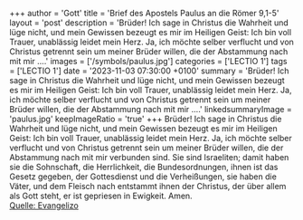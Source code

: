 +++
author = 'Gott'
title = 'Brief des Apostels Paulus an die Römer 9,1-5'
layout = 'post'
description = 'Brüder! Ich sage in Christus die Wahrheit und lüge nicht, und mein Gewissen bezeugt es mir im Heiligen Geist: Ich bin voll Trauer, unablässig leidet mein Herz. Ja, ich möchte selber verflucht und von Christus getrennt sein um meiner Brüder willen, die der Abstammung nach mit mir ....'
images = ['/symbols/paulus.jpg']
categories = ['LECTIO 1']
tags = ['LECTIO 1']
date = '2023-11-03 07:30:00 +0100'
summary = 'Brüder! Ich sage in Christus die Wahrheit und lüge nicht, und mein Gewissen bezeugt es mir im Heiligen Geist: Ich bin voll Trauer, unablässig leidet mein Herz. Ja, ich möchte selber verflucht und von Christus getrennt sein um meiner Brüder willen, die der Abstammung nach mit mir ....'
linkedsummaryImage = 'paulus.jpg'
keepImageRatio = 'true'
+++
Brüder! Ich sage in Christus die Wahrheit und lüge nicht, und mein Gewissen bezeugt es mir im Heiligen Geist:
Ich bin voll Trauer, unablässig leidet mein Herz.
Ja, ich möchte selber verflucht und von Christus getrennt sein um meiner Brüder willen, die der Abstammung nach mit mir verbunden sind.<!--more-->
Sie sind Israeliten; damit haben sie die Sohnschaft, die Herrlichkeit, die Bundesordnungen, ihnen ist das Gesetz gegeben, der Gottesdienst und die Verheißungen,
sie haben die Väter, und dem Fleisch nach entstammt ihnen der Christus, der über allem als Gott steht, er ist gepriesen in Ewigkeit. Amen.<br> [Quelle: Evangelizo](https://evangeliumtagfuertag.org/DE/gospel)